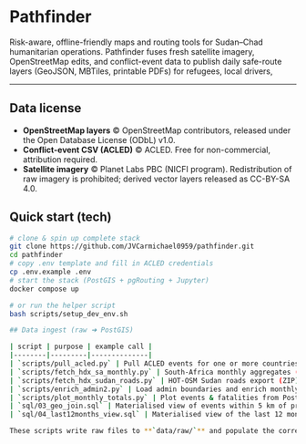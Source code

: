 # Pathfinder

Risk-aware, offline-friendly maps and routing tools for Sudan–Chad
humanitarian operations. Pathfinder fuses fresh satellite imagery,
OpenStreetMap edits, and conflict-event data to publish daily safe-route
layers (GeoJSON, MBTiles, printable PDFs) for refugees, local drivers,


---
## Data license

* **OpenStreetMap layers** © OpenStreetMap contributors, released under the
  Open Database License (ODbL) v1.0.
* **Conflict-event CSV (ACLED)** © ACLED. Free for non-commercial, attribution
  required.
* **Satellite imagery** © Planet Labs PBC (NICFI program). Redistribution of
  raw imagery is prohibited; derived vector layers released as CC-BY-SA 4.0.



## Quick start (tech)

```bash
# clone & spin up complete stack
git clone https://github.com/JVCarmichael0959/pathfinder.git
cd pathfinder
# copy .env template and fill in ACLED credentials
cp .env.example .env
# start the stack (PostGIS + pgRouting + Jupyter)
docker compose up

# or run the helper script
bash scripts/setup_dev_env.sh

## Data ingest (raw ➜ PostGIS)

| script | purpose | example call |
|--------|---------|--------------|
| `scripts/pull_acled.py` | Pull ACLED events for one or more countries/regions (14-day window by default) | `python scripts/pull_acled.py Sudan Chad` |
| `scripts/fetch_hdx_sa_monthly.py` | South-Africa monthly aggregates (events & fatalities) → CSV + PostGIS | `python scripts/fetch_hdx_sa_monthly.py "<HDX-xlsx-URL>"` |
| `scripts/fetch_hdx_sudan_roads.py` | HOT-OSM Sudan roads export (ZIP) → GPKG + PostGIS | `python scripts/fetch_hdx_sudan_roads.py "<roads-zip-URL>"` |
| `scripts/enrich_admin2.py` | Load admin boundaries and enrich monthly events | `python scripts/enrich_admin2.py` |
| `scripts/plot_monthly_totals.py` | Plot events & fatalities from PostGIS into `output.png` | `python scripts/plot_monthly_totals.py` |
| `sql/03_geo_join.sql` | Materialised view of events within 5 km of primary roads | `psql -f sql/03_geo_join.sql` |
| `sql/04_last12months_view.sql` | Materialised view of the last 12 months metrics | `psql -f sql/04_last12months_view.sql` |

These scripts write raw files to **`data/raw/`** and populate the corresponding PostGIS tables inside the `db` container (`events_raw`, `sa_monthly_violence`, `sudan_roads_osm`).


